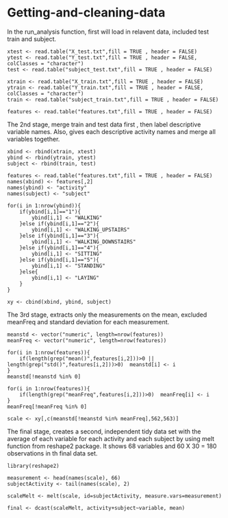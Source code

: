 Getting-and-cleaning-data
=========================

In the run_analysis function, first will load in relavent data, included test train and subject.

<!-- -->

    xtest <- read.table("X_test.txt",fill = TRUE , header = FALSE)
    ytest <- read.table("Y_test.txt",fill = TRUE , header = FALSE, colClasses = "character")
    test <- read.table("subject_test.txt",fill = TRUE , header = FALSE)
    
    xtrain <- read.table("X_train.txt",fill = TRUE , header = FALSE)
    ytrain <- read.table("Y_train.txt",fill = TRUE , header = FALSE, colClasses = "character")
    train <- read.table("subject_train.txt",fill = TRUE , header = FALSE)
    
    features <- read.table("features.txt",fill = TRUE , header = FALSE)

The 2nd stage, merge train and test data first , then label descriptive variable names. Also, gives each descriptive activity names and merge all variables together.

<!-- -->

    xbind <- rbind(xtrain, xtest)      
    ybind <- rbind(ytrain, ytest)    
    subject <- rbind(train, test)
    
    features <- read.table("features.txt",fill = TRUE , header = FALSE)
    names(xbind) <- features[,2]  
    names(ybind) <- "activity"
    names(subject) <- "subject"
    
    for(i in 1:nrow(ybind)){
        if(ybind[i,1]=="1"){
            ybind[i,1] <- "WALKING"
        }else if(ybind[i,1]=="2"){
            ybind[i,1] <- "WALKING_UPSTAIRS"
        }else if(ybind[i,1]=="3"){
            ybind[i,1] <- "WALKING_DOWNSTAIRS"
        }else if(ybind[i,1]=="4"){
            ybind[i,1] <- "SITTING"
        }else if(ybind[i,1]=="5"){
            ybind[i,1] <- "STANDING"
        }else{
            ybind[i,1] <- "LAYING"
        }
    }    
    
    xy <- cbind(xbind, ybind, subject)     
    
The 3rd stage, extracts only the measurements on the mean, excluded meanFreq and standard deviation for each measurement. 

<!-- -->

    meanstd <- vector("numeric", length=nrow(features))     
    meanFreq <- vector("numeric", length=nrow(features))    
    
    for(i in 1:nrow(features)){        
        if(length(grep("mean()",features[i,2]))>0 || length(grep("std()",features[i,2]))>0)  meanstd[i] <- i
    }
    meanstd[!meanstd %in% 0]
    
    for(i in 1:nrow(features)){    
        if(length(grep("meanFreq",features[i,2]))>0)  meanFreq[i] <- i
    }
    meanFreq[!meanFreq %in% 0]
    
    scale <- xy[,c(meanstd[!meanstd %in% meanFreq],562,563)]
    
    
The final stage, creates a second, independent tidy data set with the average of each variable for each activity and each subject by using melt function from reshape2 package. It shows 68 variables and 60 X 30 = 180 observations in th final data set.

<!-- -->

    library(reshape2) 
    
    measurement <- head(names(scale), 66)    
    subjectActivity <- tail(names(scale), 2)    

    scaleMelt <- melt(scale, id=subjectActivity, measure.vars=measurement)
    
    final <- dcast(scaleMelt, activity+subject~variable, mean)    
    
